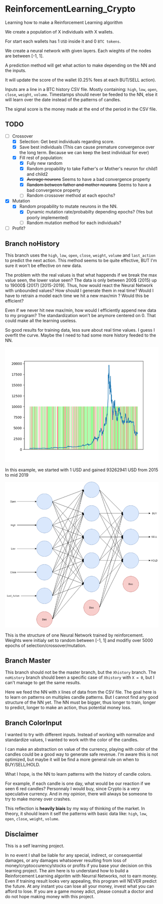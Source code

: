 # ReinforcementLearning_Crypto
Learning how to make a Reinforcement Learning algorithm

We create a population of X individuals with X wallets.

For start each wallets has 1 `USD` inside it and 0 `BTC tokens`.

We create a neural network with given layers. Each wieghts of the nodes are between [-1, 1].

A prediction method will get what action to make depending on the NN and the inputs.

It will update the score of the wallet (0.25% fees at each BUT/SELL action).

Inputs are a line in a BTC history CSV file. Mostly containing: `high`, `low`, `open`, `close`, `weight`, `volume`. Timestamps should never be feeded to the NN, else it will learn over the date instead of the patterns of candles.

The signal score is the money made at the end of the period in the CSV file.

## TODO
  
  - [ ] Crossover
    - [X] Selection: Get best individuals regarding score.
    - [X] Save best individuals (This can cause premature convergence over the long term. Because we can keep the best individual for ever)
    - [X] Fill rest of population:
      - [X] Fully new random
      - [X] Random propability to take Father's or Mother's neuron for child1 and child2
      - [X] ~~Average neurons~~ Seems to have a bad convergence property
      - [X] ~~Random between father and mother neurons~~ Seems to have a bad convergence property
      - [ ] Random crossover method at each epochs?
  - [X] Mutation
    - [X] Random propability to mutate neurons in the NN.
      - [X] Dynamic mutation rate/probabilty depending epochs? (Yes but poorly implemented)
      - [ ] Random mutation method for each individuals?
   - [ ] Profit?

## Branch noHistory
  This branch uses the `high`, `low`, `open`, `close`, `weight`, `volume` and `last_action` to predict the next action. This method seems to be quite effective, BUT I'm sure it won't be effective on new data.
  
  The problem with the real values is that what happends if we break the max value seen, the lower value seen? The data is only between 200$ (2015) up to 19000$ (2017) [2015-2019]. Thus, how would react the Neural Network with unbounded values?
  How should I generate them in real time? Would I have to retrain a model each time we hit a new max/min ? Would this be efficient?

  Even if we never hit new max/min, how would I efficiently append new data to my program? The standardization won't be anymore centered on 0. That could make all the learning useless.
  
  So good results for training data, less sure about real time values. I guess I overfit the curve. Maybe the I need to had some more history feeded to the NN.
  
  ![Screenshot](https://github.com/Uranium2/ReinforcementLearning_Crypto/blob/master/imgs/1_to_93262941.png)
  
  In this example, we started with 1 USD and gained 93262941 USD from 2015 to mid 2019
  
  ![Screenshot](https://github.com/Uranium2/ReinforcementLearning_Crypto/blob/master/imgs/1_to_93262941_NN.png)
  
  This is the structure of one Neural Network trained by reinforcement. Weights were initialy set to random between [-1, 1] and modifiy over 5000 epochs of selection/crossover/mutation.

## Branch Master
  This branch should not be the master branch, but the `Xhistory` branch. The `noHistory` branch should been a specific case of `Xhistory` with `X = 0`, but I can't manage to get the same results.
  
  Here we feed the NN with `X` lines of data from the CSV file. The goal here is to learn on patterns on multiples candle patterns. But I cannot find any good structure of the NN yet. The NN must be bigger, thus longer to train, longer to predict, longer to make an action, thus potential money loss.

## Branch ColorInput
  I wanted to  try with different inputs. Instead of working with normalize and standardize values, I wanted to work with the color of the candles.

  I can make an abstraction on value of the currency, playing with color of the candles could be a good way to generate safe revenue. I'm aware this is not optimized, but maybe it will be find a more general rule on when to BUY/SELL/HOLD.

  What I hope, is the NN to learn patterns with the history of candle colors.
  
  For example, if each candle is one day, what would be our reaction if we seen 6 red candles? Personnaly I would buy, since Crypto is a very speculative currency. And in my opinion, there will always be someone to try to make money over crashes.

  This reflection is **heavily biais** by my way of thinking of the market. In theory, it should learn it self the patterns with basic data like: `high`, `low`, `open`, `close`, `weight`, `volume`.


## Disclaimer 

This is a self learning project.

In no event I shall be liable for any special, indirect, or consequential damages, or any damages whatsoever resulting from loss of money/cryptoccurency/stocks or profits if you base your decision on this learning project. The aim here is to understand how to build a Reinforcement Learning algoritm with Neurral Networks, not to earn money. Even if training result looks very appealing, this program will NEVER predict the future. At any instant you can lose all your money, invest what you can afford to lose. If you are a game money adict, please consult a doctor and do not hope making money with this project.
